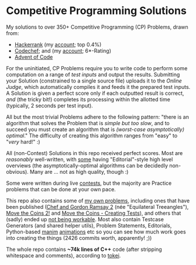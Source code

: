# Competitive Programming Solutions

My solutions to over 350+ Competitive Programming (CP) Problems, drawn from:

* [Hackerrank](hackerrank/) (my [account](https://www.hackerrank.com/ssjgz?hr_r=1); top 0.4%)
* [Codechef](codechef/); and (my [account](https://www.codechef.com/users/ssjgz/); 6\*-Rating)
* [Advent of Code](adventofcode/)

For the uninitiated, CP Problems require you to write code to perform some computation on a range of _test inputs_ and output the results.  Submitting your Solution (constrained to a single source file) uploads it to the _Online Judge_, which automatically compiles it and feeds it the prepared test inputs.  A Solution is given a perfect score only if each outputted result is correct, _and_ (the tricky bit!) completes its processing within the allotted time (typically, 2 seconds per test input).

All but the most trivial Problems adhere to the following pattern: "there is an algorithm that solves the Problem that is _simple but too slow_, and to succeed you must create an algorithm that is _(worst-case asymptotically) optimal_."  The difficulty of creating this algorithm ranges from "easy" to "_very_ hard!" :)

All (non-Contest) Solutions in this repo received perfect scores.  Most are *reasonably* well-written, with [some](contests/codechef-october-2019a/bacterial-reproduction.cpp) having "Editorial"-style high level overviews (the asymptotically-optimal algorithms can be decidedly non-obvious).  Many are ... not as high quality, though :)

Some were written during live [contests](contests/), but the majority are Practice problems that can be done at your own pace.

This repo also contains some of [my own problems](my-own-problems/), including ones that have been published ([Chef and Gordon Ramsay 2](my-own-problems/equilateral-treeangles/) (née "Equilateral Treeangles"), [Move the Coins 2!](my-own-problems/counters-on-a-tree/) and [Move the Coins - Creating Tests](my-own-problems/move-the-coins-2-test/)), and others that (sadly) ended up [not being workable](my-own-problems/abandoned/).  Most also contain Testcase Generators (and shared helper utils), Problem Statements, Editorials, Python-based [manim](https://github.com/3b1b/manim) [animations](my-own-problems/counters-on-a-tree/markdown/animation-manim-source/) etc so you can see how much work goes into creating the things (2426 commits worth, apparently! ;))

The whole repo contains **~74k lines of C++** code (after stripping whitespace and comments), according to [tokei](https://github.com/XAMPPRocky/tokei).


